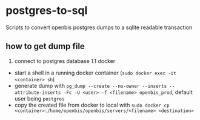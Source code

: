 # postgres-to-sql

Scripts to convert openbis postgres dumps to a sqlite readable transaction

## how to get dump file

1. connect to postgres database
1.1 docker
- start a shell in a running docker container (`sudo docker exec -it <container> sh`)
- generate dump with `pg_dump --create --no-owner --inserts --attribute-inserts -Fc -U <user> -f <filename> openbis_prod`, default user being `postgres`
- copy the created file from docker to local with `sudo docker cp <container>:/home/openbis/openbis/servers/<filename> <destination>`
